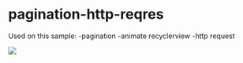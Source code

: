 # pagination-http-reqres

Used on this sample:
-pagination
-animate recyclerview
-http request

![](11.gif)



